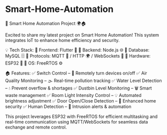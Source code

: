 # Smart-Home-Automation
🚀 Smart Home Automation Project 🌍🏠

Excited to share my latest project on Smart Home Automation! This system integrates IoT to enhance home efficiency and security.

💡 Tech Stack:
🔹 Frontend: Flutter 📱
🔹 Backend: Node.js 🌐
🔹 Database: MySQL 🗄️
🔹 Protocols: MQTT 📡 / HTTP 🌍 / WebSockets 🔄
🔹 Hardware: ESP32 🔌
🔹 OS: FreeRTOS ⚙️

🏠 Features:
✅ Switch Control – 🔘 Remotely turn devices on/off
✅ Air Quality Monitoring – 🌫️ Real-time pollution tracking
✅ Water Level Detection – 💧 Prevent overflow & shortages
✅ Dustbin Level Monitoring – 🗑️ Smart waste management
✅ Room Light Intensity Control – 💡 Automated brightness adjustment
✅ Door Open/Close Detection – 🚪 Enhanced home security
✅ Human Detection – 🏃 Intrusion alerts & automation

This project leverages ESP32 with FreeRTOS for efficient multitasking and real-time communication using MQTT/WebSockets for seamless data exchange and remote control.
